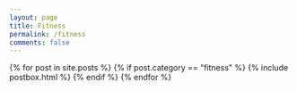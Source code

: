 ```yaml
---
layout: page
title: Fitness
permalink: /fitness
comments: false
---
```


{% for post in site.posts %}
    {% if post.category == "fitness" %}
    {% include postbox.html %}
    {% endif %}
{% endfor %}
    
